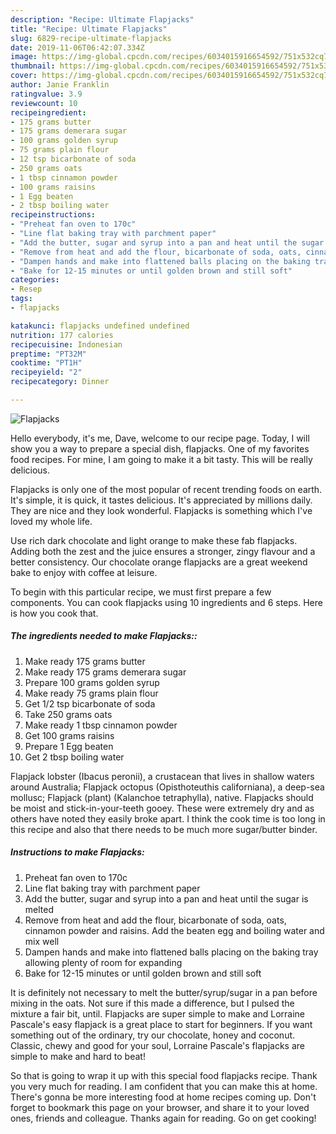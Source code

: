 ```yaml
---
description: "Recipe: Ultimate Flapjacks"
title: "Recipe: Ultimate Flapjacks"
slug: 6829-recipe-ultimate-flapjacks
date: 2019-11-06T06:42:07.334Z
image: https://img-global.cpcdn.com/recipes/6034015916654592/751x532cq70/flapjacks-recipe-main-photo.jpg
thumbnail: https://img-global.cpcdn.com/recipes/6034015916654592/751x532cq70/flapjacks-recipe-main-photo.jpg
cover: https://img-global.cpcdn.com/recipes/6034015916654592/751x532cq70/flapjacks-recipe-main-photo.jpg
author: Janie Franklin
ratingvalue: 3.9
reviewcount: 10
recipeingredient:
- 175 grams butter
- 175 grams demerara sugar
- 100 grams golden syrup
- 75 grams plain flour
- 12 tsp bicarbonate of soda
- 250 grams oats
- 1 tbsp cinnamon powder
- 100 grams raisins
- 1 Egg beaten
- 2 tbsp boiling water
recipeinstructions:
- "Preheat fan oven to 170c"
- "Line flat baking tray with parchment paper"
- "Add the butter, sugar and syrup into a pan and heat until the sugar is melted"
- "Remove from heat and add the flour, bicarbonate of soda, oats, cinnamon powder and raisins. Add the beaten egg and boiling water and mix well"
- "Dampen hands and make into flattened balls placing on the baking tray allowing plenty of room for expanding"
- "Bake for 12-15 minutes or until golden brown and still soft"
categories:
- Resep
tags:
- flapjacks

katakunci: flapjacks undefined undefined
nutrition: 177 calories
recipecuisine: Indonesian
preptime: "PT32M"
cooktime: "PT1H"
recipeyield: "2"
recipecategory: Dinner

---
```



![Flapjacks](https://img-global.cpcdn.com/recipes/6034015916654592/751x532cq70/flapjacks-recipe-main-photo.jpg)

Hello everybody, it's me, Dave, welcome to our recipe page. Today, I will show you a way to prepare a special dish, flapjacks. One of my favorites food recipes. For mine, I am going to make it a bit tasty. This will be really delicious.

Flapjacks is only one of the most popular of recent trending foods on earth. It's simple, it is quick, it tastes delicious. It's appreciated by millions daily. They are nice and they look wonderful. Flapjacks is something which I've loved my whole life.

Use rich dark chocolate and light orange to make these fab flapjacks. Adding both the zest and the juice ensures a stronger, zingy flavour and a better consistency. Our chocolate orange flapjacks are a great weekend bake to enjoy with coffee at leisure.


To begin with this particular recipe, we must first prepare a few components. You can cook flapjacks using 10 ingredients and 6 steps. Here is how you cook that.

##### The ingredients needed to make Flapjacks::

1. Make ready 175 grams butter
1. Make ready 175 grams demerara sugar
1. Prepare 100 grams golden syrup
1. Make ready 75 grams plain flour
1. Get 1/2 tsp bicarbonate of soda
1. Take 250 grams oats
1. Make ready 1 tbsp cinnamon powder
1. Get 100 grams raisins
1. Prepare 1 Egg beaten
1. Get 2 tbsp boiling water


Flapjack lobster (Ibacus peronii), a crustacean that lives in shallow waters around Australia; Flapjack octopus (Opisthoteuthis californiana), a deep-sea mollusc; Flapjack (plant) (Kalanchoe tetraphylla), native. Flapjacks should be moist and stick-in-your-teeth gooey. These were extremely dry and as others have noted they easily broke apart. I think the cook time is too long in this recipe and also that there needs to be much more sugar/butter binder. 

##### Instructions to make Flapjacks:

1. Preheat fan oven to 170c
1. Line flat baking tray with parchment paper
1. Add the butter, sugar and syrup into a pan and heat until the sugar is melted
1. Remove from heat and add the flour, bicarbonate of soda, oats, cinnamon powder and raisins. Add the beaten egg and boiling water and mix well
1. Dampen hands and make into flattened balls placing on the baking tray allowing plenty of room for expanding
1. Bake for 12-15 minutes or until golden brown and still soft


It is definitely not necessary to melt the butter/syrup/sugar in a pan before mixing in the oats. Not sure if this made a difference, but I pulsed the mixture a fair bit, until. Flapjacks are super simple to make and Lorraine Pascale&#39;s easy flapjack is a great place to start for beginners. If you want something out of the ordinary, try our chocolate, honey and coconut. Classic, chewy and good for your soul, Lorraine Pascale&#39;s flapjacks are simple to make and hard to beat! 

So that is going to wrap it up with this special food flapjacks recipe. Thank you very much for reading. I am confident that you can make this at home. There's gonna be more interesting food at home recipes coming up. Don't forget to bookmark this page on your browser, and share it to your loved ones, friends and colleague. Thanks again for reading. Go on get cooking!
